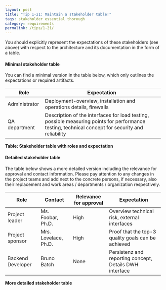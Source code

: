 ```yaml
---
layout: post
title: "Tip 1-21: Maintain a stakeholder table!"
tags: stakeholder essential thorough
category: requirements
permalink: /tips/1-21/
---
```


You should explicitly represent the expectations of these stakeholders (see above)
with respect to the architecture and its documentation in the form of a table.


#### Minimal stakeholder table
You can find a minimal version in the table below, which
only outlines the expectations or required artifacts.


| Role          | Expectation                                    |
|---------------|------------------------------------------------|
| Administrator | Deployment-overview, installation and operations details, firewalls  |
| QA department |Description of the interfaces for load testing, possible measuring points for performance testing, technical concept for security and reliability|

**Table: Stakeholder table with roles and expectation**

#### Detailed stakeholder table
The table below shows a more detailed version
including the relevance for approval and contact information. Please pay attention to
any changes in the project teams and add next to the concrete persons, if necessary,
also their replacement and work areas / departments / organization respectively.

| Role          | Contact           | Relevance for approval | Expectation |
|---------------|-------------------|------------------------|-------------|
| Project leader| Ms. Foobar, Ph.D. | High   | Overview technical risk, external interfaces |
| Project sponsor| Mrs. Lovelace, Ph.D. | High  | Proof that the top-3 quality goals can be achieved |
| Backend Developer  | Bruno Batch  | None   | Persistenz and reporting concept, Details DWH  interface  |

**More detailed stakeholder table**
